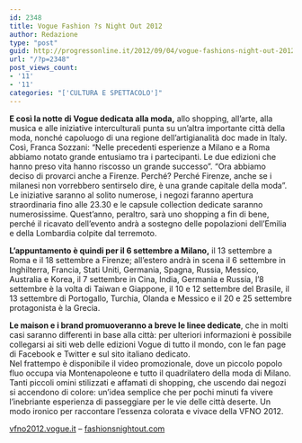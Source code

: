 ```yaml
---
id: 2348
title: Vogue Fashion ?s Night Out 2012
author: Redazione
type: "post"
guid: http://progressonline.it/2012/09/04/vogue-fashions-night-out-2012/
url: "/?p=2348"
post_views_count:
- '11'
- '11'
categories: "['CULTURA E SPETTACOLO']"
---
```


**E così la notte di Vogue dedicata alla moda,** allo shopping, all’arte, alla musica e alle iniziative interculturali punta su un’altra importante città della moda, nonché capoluogo di una regione dell’artigianalità doc made in Italy.   
Così, Franca Sozzani: “Nelle precedenti esperienze a Milano e a Roma abbiamo notato grande entusiamo tra i partecipanti. Le due edizioni che hanno preso vita hanno riscosso un grande successo”. “Ora abbiamo deciso di provarci anche a Firenze. Perché? Perché Firenze, anche se i milanesi non vorrebbero sentirselo dire, è una grande capitale della moda”.  
Le iniziative saranno al solito numerose, i negozi faranno apertura straordinaria fino alle 23.30 e le capsule collection dedicate saranno numerosissime. Quest’anno, peraltro, sarà uno shopping a fin di bene, perché il ricavato dell’evento andrà a sostegno delle popolazioni dell’Emilia e della Lombardia colpite dal terremoto.

**L’appuntamento è quindi per il 6 settembre a Milano,** il 13 settembre a Roma e il 18 settembre a Firenze; all’estero andrà in scena il 6 settembre in Inghilterra, Francia, Stati Uniti, Germania, Spagna, Russia, Messico, Australia e Korea, il 7 settembre in Cina, India, Germania e Russia, l’8 settembre è la volta di Taiwan e Giappone, il 10 e 12 settembre del Brasile, il 13 settembre di Portogallo, Turchia, Olanda e Messico e il 20 e 25 settembre protagonista è la Grecia.

**Le maison e i brand promuoveranno a breve le linee dedicate**, che in molti casi saranno differenti in base alla città: per ulteriori informazioni è possibile collegarsi ai siti web delle edizioni Vogue di tutto il mondo, con le fan page di Facebook e Twitter e sul sito italiano dedicato.   
Nel frattempo è disponibile il video promozionale, dove un piccolo popolo fluo occupa via Montenapoleone e tutto il quadrilatero della moda di Milano. Tanti piccoli omini stilizzati e affamati di shopping, che uscendo dai negozi si accendono di colore: un’idea semplice che per pochi minuti fa vivere l’inebriante esperienza di passeggiare per le vie delle città deserte. Un modo ironico per raccontare l’essenza colorata e vivace della VFNO 2012.

[vfno2012.vogue.it](https://vfno2012.vogue.it) – [fashionsnightout.com](https://fashionsnightout.com)